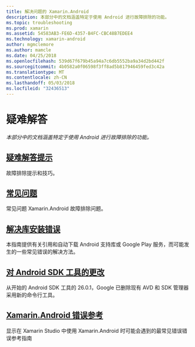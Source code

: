 ```yaml
---
title: 解决问题的 Xamarin.Android
description: 本部分中的文档涵盖特定于使用 Android 进行故障排除的功能。
ms.topic: troubleshooting
ms.prod: xamarin
ms.assetid: 54583AB3-FE6D-4357-B4FC-CBC48B7EDEE4
ms.technology: xamarin-android
author: mgmclemore
ms.author: mamcle
ms.date: 04/25/2018
ms.openlocfilehash: 539d67f679b45a94a7c6db5552ba9a34d2bd442f
ms.sourcegitcommit: 4b0582a0f06598f3ff8ad5b817946459fed3c42a
ms.translationtype: MT
ms.contentlocale: zh-CN
ms.lasthandoff: 05/03/2018
ms.locfileid: "32436513"
---
```

# <a name="troubleshooting"></a>疑难解答

_本部分中的文档涵盖特定于使用 Android 进行故障排除的功能。_

## <a name="troubleshooting-tipsandroidtroubleshootingtroubleshootingmd"></a>[疑难解答提示](~/android/troubleshooting/troubleshooting.md)

故障排除提示和技巧。


## <a name="frequently-asked-questionsquestionsindexmd"></a>[常见问题](questions/index.md)

常见问题 Xamarin.Android 故障排除问题。


## <a name="resolving-library-installation-errorsandroidtroubleshootingresolving-library-installation-errorsmd"></a>[解决库安装错误](~/android/troubleshooting/resolving-library-installation-errors.md)

本指南提供有关引用和自动下载 Android 支持库或 Google Play 服务，而可能发生的一些常见错误的解决方法。


## <a name="changes-to-the-android-sdk-toolingandroidtroubleshootingsdk-cli-tooling-changesmd"></a>[对 Android SDK 工具的更改](~/android/troubleshooting/sdk-cli-tooling-changes.md)

从开始的 Android SDK 工具的 26.0.1，Google 已删除现有 AVD 和 SDK 管理器采用新的命令行工具。


## <a name="xamarinandroid-errors-referenceandroidtroubleshootingerrorsmd"></a>[Xamarin.Android 错误参考](~/android/troubleshooting/errors.md)

显示在 Xamarin Studio 中使用 Xamarin.Android 时可能会遇到的最常见错误错误参考指南
